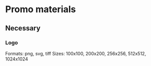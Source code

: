 # Promo materials

## Necessary
### Logo
Formats: png, svg, tiff
Sizes: 100x100, 200x200, 256x256, 512x512, 1024x1024
